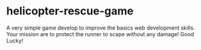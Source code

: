 # helicopter-rescue-game
A very simple game develop to improve the basics web development skills.
Your mission are to protect  the runner to scape without any damage! Good Lucky!
